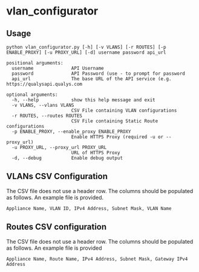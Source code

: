 # vlan_configurator

## Usage
```text
python vlan_configurator.py [-h] [-v VLANS] [-r ROUTES] [-p ENABLE_PROXY] [-u PROXY_URL] [-d] username password api_url

positional arguments:
  username              API Username
  password              API Password (use - to prompt for password
  api_url               The base URL of the API service (e.g. https://qualysapi.qualys.com

optional arguments:
  -h, --help            show this help message and exit
  -v VLANS, --vlans VLANS
                        CSV File containing VLAN configurations
  -r ROUTES, --routes ROUTES
                        CSV File containing Static Route configurations
  -p ENABLE_PROXY, --enable_proxy ENABLE_PROXY
                        Enable HTTPS Proxy (required -u or --proxy_url)
  -u PROXY_URL, --proxy_url PROXY_URL
                        URL of HTTPS Proxy
  -d, --debug           Enable debug output
```


## VLANs CSV Configuration

The CSV file does not use a header row.  The columns should be populated as follows.  An example file is provided.
```text
Appliance Name, VLAN ID, IPv4 Address, Subnet Mask, VLAN Name
```

## Routes CSV configuration

The CSV file does not use a header row.  The columns should be populated as follows.  An example file is provided

```text
Appliance Name, Route Name, IPv4 Address, Subnet Mask, Gateway IPv4 Address
```